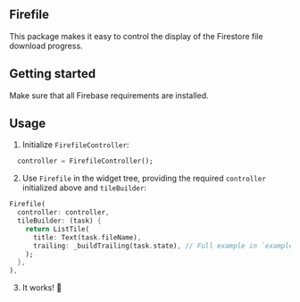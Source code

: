 <!-- ## Features

TODO: List what your package can do. Maybe include images, gifs, or videos.
 -->
## Firefile
This package makes it easy to control the display of the Firestore file download progress.

## Getting started
Make sure that all Firebase requirements are installed. 

## Usage
1. Initialize `FirefileController`:
```dart
  controller = FirefileController();
```

2. Use `Firefile` in the widget tree, providing the required `controller` initialized above and `tileBuilder`: 
```dart
Firefile(
  controller: controller,
  tileBuilder: (task) {
    return ListTile(
      title: Text(task.fileName),
      trailing: _buildTrailing(task.state), // Full example in `example/` folder
    );
  },
),
```
3. It works! 🎉
